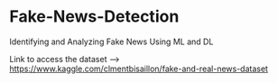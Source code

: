 # Fake-News-Detection
Identifying and Analyzing Fake News Using ML and DL

Link to access the dataset --> https://www.kaggle.com/clmentbisaillon/fake-and-real-news-dataset
